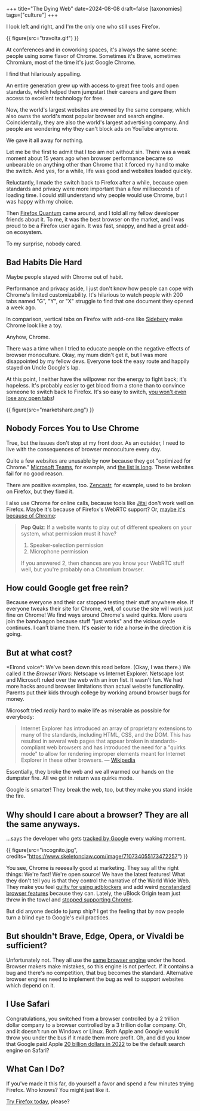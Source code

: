 +++
title="The Dying Web"
date=2024-08-08
draft=false
[taxonomies]
tags=["culture"]
+++

I look left and right, and I'm the only one who still uses Firefox.

{{ figure(src="travolta.gif") }}

At conferences and in coworking spaces, it's always the same scene: people using some flavor of Chrome.
Sometimes it's Brave, sometimes Chromium, most of the time it's just Google Chrome.

I find that hilariously appalling.

An entire generation grew up with access to great free tools and open standards, which helped them jumpstart their careers and 
gave them access to excellent technology for free.

Now, the world's largest websites are owned by the same company, which also owns the world's most popular browser and
search engine. Coincidentally, they are also the world's largest advertising company.
And people are wondering why they can't block ads on YouTube anymore.

We gave it all away for nothing.

Let me be the first to admit that I too am not without sin.
There was a weak moment about 15 years ago when browser performance became so unbearable on anything other than Chrome
that it forced my hand to make the switch.
And yes, for a while, life was good and websites loaded quickly.

Reluctantly, I made the switch back to Firefox after a while, because open standards and privacy were
more important than a few milliseconds of loading time.
I could still understand why people would use Chrome, but I was happy with my choice.

Then [Firefox Quantum](https://blog.mozilla.org/en/mozilla/introducing-firefox-quantum/) came around, and I 
told all my fellow developer friends about it.
To me, it was the best browser on the market, and I was proud to be a Firefox user again.
It was fast, snappy, and had a great add-on ecosystem.

To my surprise, nobody cared.

## Bad Habits Die Hard

Maybe people stayed with Chrome out of habit.

Performance and privacy aside, I just don't know how people can cope with Chrome's limited customizability.
It's hilarious to watch people with 200 tabs named "G", "Y", or "X" struggle to find that one document they opened a week ago.

In comparison, vertical tabs on Firefox with add-ons like [Sidebery](https://addons.mozilla.org/en-US/firefox/addon/sidebery/)
make Chrome look like a toy.

Anyhow, Chrome.

There was a time when I tried to educate people on the negative effects of browser monoculture.
Okay, my mum didn't get it, but I was more disappointed by my fellow devs.
Everyone took the easy route and happily stayed on Uncle Google's lap.

At this point, I neither have the willpower nor the energy to fight back;
it's hopeless. It's probably easier to get blood from a stone
than to convince someone to switch back to Firefox.
It's so easy to switch, [you won't even lose any open tabs](https://support.mozilla.org/en-US/kb/switching-chrome-firefox)!

{{ figure(src="marketshare.png") }}

## Nobody Forces You to Use Chrome

True, but the issues don't stop at my front door.
As an outsider, I need to live with the consequences of browser monoculture every day.

Quite a few websites are unusable by now because they got "optimized for Chrome."
[Microsoft Teams](https://github.com/webcompat/web-bugs/issues/25070#issuecomment-460721700), for example,
and [the list is long](https://github.com/webcompat/web-bugs/issues?q=is%3Aopen+is%3Aissue+label%3Abrowser-firefox).
These websites fail for no good reason.

There are positive examples, too.
[Zencastr](https://zencastr.com/), for example, used to be broken on Firefox, but they fixed it. 

I also use Chrome for online calls, because tools like [Jitsi](https://meet.jit.si/) don't work well on Firefox.
Maybe it's because of Firefox's WebRTC support? Or, [maybe it's because of Chrome](https://blog.mozilla.org/webrtc/):

> **Pop Quiz**: If a website wants to play out of different speakers on your system, what permission must it have?
>
> 1. Speaker-selection permission
> 2. Microphone permission
>
> If you answered 2, then chances are you know your WebRTC stuff well, but you're probably on a Chromium browser.

## How could Google get free rein?

Because everyone and their car stopped testing their stuff anywhere else.
If everyone tweaks their site for Chrome, well, of course the site will work just fine on Chrome!
We find ways around Chrome's weird quirks.
More users join the bandwagon because stuff "just works" and the vicious cycle continues.
I can't blame them. 
It's easier to ride a horse in the direction it is going.

## But at what cost?

\*Elrond voice\*: We've been down this road before. (Okay, I was there.)
We called it the *Browser Wars*: Netscape vs Internet Explorer. Netscape lost and Microsoft ruled over the web with an iron fist. It wasn't fun.
We had more hacks around browser limitations than actual website functionality. Parents put their kids through college by working around browser bugs for money.

Microsoft tried *really* hard to make life as miserable as possible for everybody:

> Internet Explorer has introduced an array of proprietary extensions to many of the standards, including HTML, CSS, and the DOM. This has resulted in several web pages that appear broken in standards-compliant web browsers and has introduced the need for a "quirks mode" to allow for rendering improper elements meant for Internet Explorer in these other browsers. &mdash; [Wikipedia](https://en.wikipedia.org/wiki/Internet_Explorer)

Essentially, they broke the web and we all warmed our hands on the dumpster fire.
All we got in return was quirks mode.

Google is smarter! They break the web, too, but they make you stand inside the fire.

## Why should I care about a browser? They are all the same anyways.

...says the developer who gets [tracked by Google](https://www.forbes.com/sites/zakdoffman/2024/06/16/google-chrome-tracking-on-windows-android-iphone-for-200-more-days/) 
every waking moment.

{{ figure(src="incognito.jpg", credits="https://www.skeletonclaw.com/image/710734055173472257") }}

You see, Chrome is reeeeally good at marketing.
They say all the right things: We're fast! We're open source! We have the latest features!
What they don't tell you is that they control the narrative of the World Wide Web.
They make you feel [guilty for using adblockers](https://www.reddit.com/r/browsers/comments/1810egw/google_chrome_will_limit_ad_blockers_starting/) and add weird 
[nonstandard browser features](https://v4.chriskrycho.com/2017/chrome-is-not-the-standard.html) because they can.
Lately, the uBlock Origin team just threw in the towel and [stopped supporting Chrome](https://www.theregister.com/2024/08/06/chrome_web_store_warns_end/).

But did anyone decide to jump ship?
I get the feeling that by now people turn a blind eye to Google's evil practices.

## But shouldn't Brave, Edge, Opera, or Vivaldi be sufficient?

Unfortunately not. They all use the [same browser engine](https://www.chromium.org/blink/) under the hood.
Browser makers make mistakes, so this engine is not perfect.
If it contains a bug and there's no competition, that bug becomes the standard.
Alternative browser engines need to implement the bug as well to support websites which depend on it.

## I Use Safari

Congratulations, you switched from a browser controlled by a 2 trillion dollar company to a browser controlled by a 3 trillion dollar company. Oh, and it doesn't run on Windows or Linux.
Both Apple and Google would throw you under the bus if it made them more profit.
Oh, and did you know that Google paid Apple [20 billion dollars in 2022](https://www.pymnts.com/antitrust/2024/google-ruling-may-blunt-apple-services-revenue-ecosystem-growth/) to be the default search engine on Safari?

## What Can I Do?

If you've made it this far, do yourself a favor and spend a few minutes trying Firefox.
Who knows? You might just like it.

[Try Firefox today,](https://www.mozilla.org/firefox) please?
